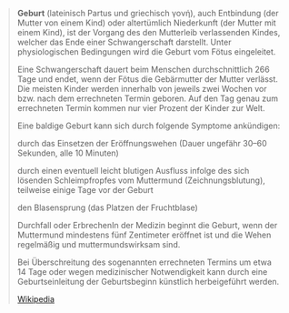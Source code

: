 > **Geburt** (lateinisch Partus und griechisch γονή), auch Entbindung (der Mutter von einem Kind) oder altertümlich Niederkunft (der Mutter mit einem Kind), ist der Vorgang des den Mutterleib verlassenden Kindes, welcher das Ende einer Schwangerschaft darstellt. Unter physiologischen Bedingungen wird die Geburt vom Fötus eingeleitet.
>
> Eine Schwangerschaft dauert beim Menschen durchschnittlich 266 Tage und endet, wenn der Fötus die Gebärmutter der Mutter verlässt. Die meisten Kinder werden innerhalb von jeweils zwei Wochen vor bzw. nach dem errechneten Termin geboren. Auf den Tag genau zum errechneten Termin kommen nur vier Prozent der Kinder zur Welt.
>
> Eine baldige Geburt kann sich durch folgende Symptome ankündigen:
>
> 
>
> durch das Einsetzen der Eröffnungswehen (Dauer ungefähr 30–60 Sekunden, alle 10 Minuten)
>
> durch einen eventuell leicht blutigen Ausfluss infolge des sich lösenden Schleimpfropfes vom Muttermund (Zeichnungsblutung), teilweise einige Tage vor der Geburt
>
> den Blasensprung (das Platzen der Fruchtblase)
>
> Durchfall oder ErbrechenIn der Medizin beginnt die Geburt, wenn der Muttermund mindestens fünf Zentimeter eröffnet ist und die Wehen regelmäßig und muttermundswirksam sind.
>
> Bei Überschreitung des sogenannten errechneten Termins um etwa 14 Tage oder wegen medizinischer Notwendigkeit kann durch eine Geburtseinleitung der Geburtsbeginn künstlich herbeigeführt werden.
>
> [Wikipedia](https://de.wikipedia.org/wiki/Geburt)
